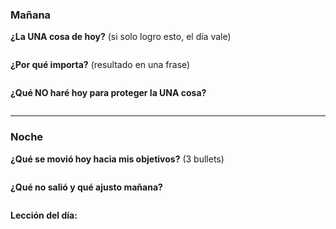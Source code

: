 
### Mañana

**¿La UNA cosa de hoy?** (si solo logro esto, el día vale)
```

```

**¿Por qué importa?** (resultado en una frase)
```

```

**¿Qué NO haré hoy para proteger la UNA cosa?**
```

```

---
### Noche

**¿Qué se movió hoy hacia mis objetivos?** (3 bullets)
```

```

**¿Qué no salió y qué ajusto mañana?**
```

```

**Lección del día:**
```

```
